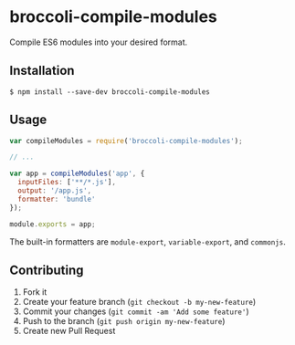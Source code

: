 # broccoli-compile-modules

Compile ES6 modules into your desired format.

## Installation

```
$ npm install --save-dev broccoli-compile-modules
```

## Usage

```js
var compileModules = require('broccoli-compile-modules');

// ...

var app = compileModules('app', {
  inputFiles: ['**/*.js'],
  output: '/app.js',
  formatter: 'bundle'
});

module.exports = app;
```

The built-in formatters are `module-export`, `variable-export`, and `commonjs`.

## Contributing

1. Fork it
2. Create your feature branch (`git checkout -b my-new-feature`)
3. Commit your changes (`git commit -am 'Add some feature'`)
4. Push to the branch (`git push origin my-new-feature`)
5. Create new Pull Request
